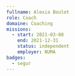 ```yaml
---
fullname: Alexia Boulot
role: Coach
domaine: Coaching
missions:
  - start: 2021-03-08
    end: 2021-12-31
    status: independent
    employer: NUMA
badges:
  - segur
---
```


